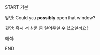 START
기본

앞면:
Could you **possibly** open that window?


뒷면:
혹시 저 창문 좀 열어주실 수 있으실까요?


해석:


<!--ID: 1740388765557-->
END